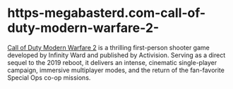 # https-megabasterd.com-call-of-duty-modern-warfare-2-
[Call of Duty Modern Warfare 2](https://megabasterd.com/call-of-duty-modern-warfare-2/) is a thrilling first-person shooter game developed by Infinity Ward and published by Activision. Serving as a direct sequel to the 2019 reboot, it delivers an intense, cinematic single-player campaign, immersive multiplayer modes, and the return of the fan-favorite Special Ops co-op missions.

